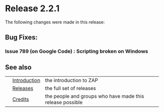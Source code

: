# Release 2.2.1

The following changes were made in this release:
## Bug Fixes:
### Issue 789 (on Google Code) : Scripting broken on Windows
## See also
<table>
<tr><td></td><td><a href='HelpIntro'>Introduction</a></td><td>the introduction to ZAP</td></tr>
<tr><td></td><td><a href='HelpReleasesReleases'>Releases</a></td><td>the full set of releases</td></tr>
<tr><td></td><td><a href='HelpCredits'>Credits</a></td><td>the people and groups who have made this release possible</td></tr>
</table>